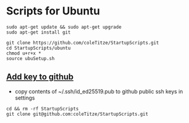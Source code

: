 # Scripts for Ubuntu
```
sudo apt-get update && sudo apt-get upgrade 
sudo apt-get install git
```
```
git clone https://github.com/coleTitze/StartupScripts.git
cd StartupScripts/ubuntu
chmod u+r+x *
source ubuSetup.sh
```
## [Add key to github](https://docs.github.com/en/github/authenticating-to-github/adding-a-new-ssh-key-to-your-github-account)
+ copy contents of ~/.ssh/id_ed25519.pub to github public ssh keys in settings
```
cd && rm -rf StartupScripts
git clone git@github.com:coleTitze/StartupScripts.git
```
